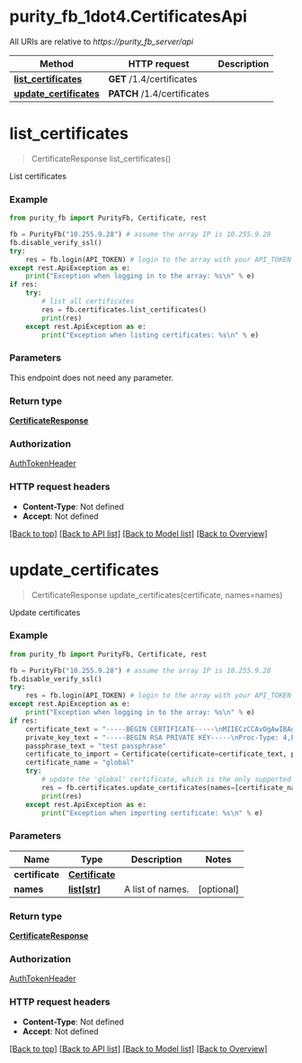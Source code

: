 # purity_fb_1dot4.CertificatesApi

All URIs are relative to *https://purity_fb_server/api*

Method | HTTP request | Description
------------- | ------------- | -------------
[**list_certificates**](CertificatesApi.md#list_certificates) | **GET** /1.4/certificates | 
[**update_certificates**](CertificatesApi.md#update_certificates) | **PATCH** /1.4/certificates | 


# **list_certificates**
> CertificateResponse list_certificates()



List certificates

### Example 
```python
from purity_fb import PurityFb, Certificate, rest

fb = PurityFb("10.255.9.28") # assume the array IP is 10.255.9.28
fb.disable_verify_ssl()
try:
    res = fb.login(API_TOKEN) # login to the array with your API_TOKEN
except rest.ApiException as e:
    print("Exception when logging in to the array: %s\n" % e)
if res:
    try:
        # list all certificates
        res = fb.certificates.list_certificates()
        print(res)
    except rest.ApiException as e:
        print("Exception when listing certificates: %s\n" % e)
```

### Parameters
This endpoint does not need any parameter.

### Return type

[**CertificateResponse**](CertificateResponse.md)

### Authorization

[AuthTokenHeader](index.md#AuthTokenHeader)

### HTTP request headers

 - **Content-Type**: Not defined
 - **Accept**: Not defined

[[Back to top]](#) [[Back to API list]](index.md#endpoint-properties) [[Back to Model list]](index.md#documentation-for-models) [[Back to Overview]](index.md)

# **update_certificates**
> CertificateResponse update_certificates(certificate, names=names)



Update certificates

### Example 
```python
from purity_fb import PurityFb, Certificate, rest

fb = PurityFb("10.255.9.28") # assume the array IP is 10.255.9.28
fb.disable_verify_ssl()
try:
    res = fb.login(API_TOKEN) # login to the array with your API_TOKEN
except rest.ApiException as e:
    print("Exception when logging in to the array: %s\n" % e)
if res:
    certificate_text = "-----BEGIN CERTIFICATE-----\nMIIECzCCAvOgAwIBAgIJAMhDKlzTyOVhMA0GCSqGSIb3DQEBCwUAMIGbMQswCQYD\nVQQGEwJVUzETMBEGA1UECAwKdGVzdCBzdGF0ZTEWMBQGA1UEBwwNdGVzdCBsb2Nh\nbGl0eTERMA8GA1UECgwIdGVzdCBvcmcxFjAUBgNVBAsMDXRlc3Qgb3JnIHVuaXQx\nGTAXBgNVBAMMEHRlc3QgY29tbW9uIG5hbWUxGTAXBgkqhkiG9w0BCQEWCnRlc3Qg\nZW1haWwwHhcNMTcwOTI4MjMzMTQ0WhcNMTgwOTI4MjMzMTQ0WjCBmzELMAkGA1UE\nBhMCVVMxEzARBgNVBAgMCnRlc3Qgc3RhdGUxFjAUBgNVBAcMDXRlc3QgbG9jYWxp\ndHkxETAPBgNVBAoMCHRlc3Qgb3JnMRYwFAYDVQQLDA10ZXN0IG9yZyB1bml0MRkw\nFwYDVQQDDBB0ZXN0IGNvbW1vbiBuYW1lMRkwFwYJKoZIhvcNAQkBFgp0ZXN0IGVt\nYWlsMIIBIjANBgkqhkiG9w0BAQEFAAOCAQ8AMIIBCgKCAQEAqPjnK29WG0cGs2yE\nb/ijAVGKm8wQdUz4ussOcwM/1sY8CEcpRkRUsvZqIkFa8REHqIyJQuOq/wfMPCNi\nukyi17QHMlGPYuMazuvTQkuxx1K9KTt7zBCxksY4yRC0vhjV5K4/8sREyikE3ayv\nWw5hpWKXd8MFCZkBLn3/WTFtC04c23HCSwXFAmHhVxM24Dser6L6pC1h0KlFnAMk\ncZElOlPgpszQOZ4SkInJFDFj/OQ1FaDG/iAp72sbaEoN0Wk+4X7heqLvcpWmqTP5\nBj7vgr38+MoW2UR7SBbhNkS/o7g956Gvy6jr1jH/8uZarFynkepoepZouiFtHkya\nxGWuxwIDAQABo1AwTjAdBgNVHQ4EFgQULg+8tirCkm7if3QpIU5BXkMm1n8wHwYD\nVR0jBBgwFoAULg+8tirCkm7if3QpIU5BXkMm1n8wDAYDVR0TBAUwAwEB/zANBgkq\nhkiG9w0BAQsFAAOCAQEAS4RuhNixyIORfH4gN4lK27FGc3j+8uKBMOhmnX426bSD\n2BxugqjC9c9oT+erCXawfD+V2v3JFuMZ73vUOpZvTe6+LlVaofjKQk/VlSXcKB/X\nt93ZaoWd23D4TFymWf1sGqvzX0JOKI2Ht6oSwdZexNY9DJKNRwZL+voX2UZDeCWL\n9YU8iJFgn6mMp7js1SoZnAPtCO6AEfpUjiiYrc0JWOALjFYZimJmpBPkZtH+XlZH\n4iwYmvt4veHIgoBl9/91SIYodZFFq9PqpxBa3VMxCdxQef8w7ZzYaZcbzEMG2zXu\n0MZx9MAOkpteQbyiW1riXh8cuPRRGM9kdGSJBO6EQQ==\n-----END CERTIFICATE-----\n"
    private_key_text = "-----BEGIN RSA PRIVATE KEY-----\nProc-Type: 4,ENCRYPTED\nDEK-Info: DES-EDE3-CBC,5DED2ABEC5BA5199\n\nWbkXqSysHD3Bv/1vRWFgUXL/FstoAhgdMo8iHwulbOKnxenhArXEM1W3w3DALPFv\nNaCx3phqUR1kF5beVnGqKvbBxZAZg7xml7MOMPWKrX8+IbNbZKM2ajddUuzu9Qo2\noAoI57bOUTq4JHDKtSIiO3R/2GaFsa0IxXxRAktnlDkNR1kG66pjTehmEKoQ82I/\nBWxZ5CJZOMVtUqlK7h/g4aa0XdGehosHH3AQLYjiLGYTQFt+wCG6nNnXkjNW2n6j\nmWloL8ALtB48BXnRY2La8jCD+lNLpzZZug8vFTCrLaUIJ55TlTVQLU5ixP7VGJAS\nwjnANs1su8IjMC1zft8ilnWTA+JyMQqnqQoitluKnKp6o87AHqZhj1aUw0iXFse9\nAu8H920mw01/3nfPU2kHw3SF+NAqO6R9beMpnTTfy9jT00IOhJ+4Ugpcq09IUTol\nfLVu6cWYgJG1xQQmftdM4/5d0kJQGN5aFOa+sn80PKfxky3HCqkgbYKCWVUHJ+b6\n3U+zrawNmS0v0OjwxVqzUWx6l5TukyhdXNNBWyZRklSrF0kY5IYJZZ64PCQP4Q1c\n52l841MEEW5dBxWLb/ljXjIHKfKBdxfic4NbwsG5rAZ9nYgxN+2/r+KpODbooiFp\n32I82a1TXGBtyQS1APXf+S2NMB1oGQEaF+BU4Drh3G/wCQTosSIhQsuB7CH+iD/A\nKkSntX9bw5WeFzsGm6QBL6FB6PLFF1lk2MRANQlTHvJOxj+Qvdg3TAMC14dQKUrM\nj+IcM9eux3PooSHDpwqy8x/KRUTPZBW2dVHK8BCSUpYZydcZII0x2+vtlmJCFrrv\noO6YtXudLxZLhax8+lAaZ/44CMuG4HC3uQpoJczL22tCYs/tpBaw7Hh8oGqsaLxW\ncBE9ZoZzbrqnM0buPxo8V+xuaaM3CZIjP6xbJ3Oa3XWNrYvQPQKP2FjgK+PlhELz\n6QiMbH3/G3czbxN8jALP6sQ/15LrqFxbQmGP8aAZLPz+PaypnJLBBSsEx0TrxFEM\nozTt1+yvPYEwOR5LLvBRS+sZvV5WBfJSqWFNUR/gMlpwhu6Qth0/hR0WsHmRkG1N\npvYRKIXX/i7b54fAPWVViGtmzSm4yQGIGi7ouPEnBeHhbqIYKwAbZUGl8WsQdZNF\n4iJsiljzXzrDvV9Cf23iuDBbYxLSd72Ie65eFdWWj7Pgm0eSNICTE+ekEfE9HIni\nI6Qgq9IEVVkUCiKl/YZRq0w8QsNyAsjOK3BgoeebOlOTS7xZuI4s6CArhpJwp4IZ\nLzyyrEzq7vnaWWOjE01SdW3gp2aZaDxtu3ftK/hPDp8Jsn5tDg1X5GUSXgIWW/GI\nkmPyktqUEvpZSqgDL6rPtR/jeHcrq+CFAvR0OF+AOs8doHiMV+Lzku2S5FiQLXad\nlWXAokFDXiTZpDI4dq15Vx3D4DXQQ9RLbFsTVFYTFIfH39WT71iN5HfXek8VnMi6\nnfU80KNKuKgkkSWkM4yMkY82H4uuPqXxI6eIs4sFpPHfWNDVlZ0dQR40SeySBT1H\nSUayDetFO6hE38QIqAAUs2gWRuv6WhNfMc6E+gAFx1hUhpR6EKzO/Q==\n-----END RSA PRIVATE KEY-----\n"
    passphrase_text = "test passphrase"
    certificate_to_import = Certificate(certificate=certificate_text, private_key=private_key_text, passphrase=passphrase_text)
    certificate_name = "global"
    try:
        # update the 'global' certificate, which is the only supported certificate at the momen
        res = fb.certificates.update_certificates(names=[certificate_name], certificate=certificate_to_import)
        print(res)
    except rest.ApiException as e:
        print("Exception when importing certificate: %s\n" % e)
```

### Parameters

Name | Type | Description  | Notes
------------- | ------------- | ------------- | -------------
 **certificate** | [**Certificate**](Certificate.md)|  | 
 **names** | [**list[str]**](str.md)| A list of names. | [optional] 

### Return type

[**CertificateResponse**](CertificateResponse.md)

### Authorization

[AuthTokenHeader](index.md#AuthTokenHeader)

### HTTP request headers

 - **Content-Type**: Not defined
 - **Accept**: Not defined

[[Back to top]](#) [[Back to API list]](index.md#endpoint-properties) [[Back to Model list]](index.md#documentation-for-models) [[Back to Overview]](index.md)

